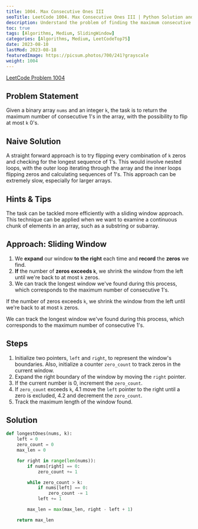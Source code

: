 ```yaml
---
title: 1004. Max Consecutive Ones III
seoTitle: LeetCode 1004. Max Consecutive Ones III | Python Solution and Explanation
description: Understand the problem of finding the maximum consecutive ones in a binary array with the possibility of flipping some zeros.
toc: true
tags: [Algorithms, Medium, SlidingWindow]
categories: [Algorithms, Medium, LeetCodeTop75]
date: 2023-08-10
lastMod: 2023-08-18
featuredImage: https://picsum.photos/700/241?grayscale
weight: 1004
---
```


[LeetCode Problem 1004](https://leetcode.com/problems/max-consecutive-ones-iii/)

## Problem Statement

Given a binary array `nums` and an integer `k`, the task is to return the maximum number of consecutive 1's in the array, with the possibility to flip at most `k` 0's.

## Naive Solution

A straight forward approach is to try flipping every combination of `k` zeros and checking for the longest sequence of 1's. This would involve nested loops, with the outer loop iterating through the array and the inner loops flipping zeros and calculating sequences of 1's. This approach can be extremely slow, especially for larger arrays.

## Hints & Tips

The task can be tackled more efficiently with a sliding window approach. This technique can be applied when we want to examine a continuous chunk of elements in an array, such as a substring or subarray.

## Approach: Sliding Window

1. We **expand** our window **to the right** each time and **record** the **zeros** we find.
2. **If** the number of **zeros exceeds `k`**, we shrink the window from the left until we're back to at most `k` zeros.
3. We can track the longest window we've found during this process, which corresponds to the maximum number of consecutive 1's.

If the number of zeros exceeds `k`, we shrink the window from the left until we're back to at most `k` zeros. 

We can track the longest window we've found during this process, which corresponds to the maximum number of consecutive 1's.

## Steps

1. Initialize two pointers, `left` and `right`, to represent the window's boundaries. Also, initialize a counter `zero_count` to track zeros in the current window.
2. Expand the right boundary of the window by moving the `right` pointer.
3. If the current number is 0, increment the `zero_count`.
4. If `zero_count` exceeds `k`,
    4.1 move the `left` pointer to the right until a zero is excluded, 
    4.2 and decrement the `zero_count`.
5. Track the maximum length of the window found.

## Solution

```python
def longestOnes(nums, k):
    left = 0
    zero_count = 0
    max_len = 0

    for right in range(len(nums)):
        if nums[right] == 0:
            zero_count += 1

        while zero_count > k:
            if nums[left] == 0:
                zero_count -= 1
            left += 1

        max_len = max(max_len, right - left + 1)

    return max_len
```
